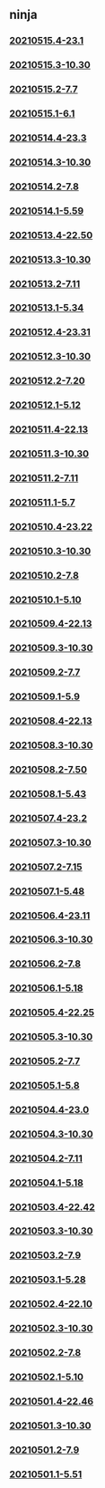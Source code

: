 ## ninja

### [20210515.4-23.1](20210515.4-23.1/index.md)
### [20210515.3-10.30](20210515.3-10.30/index.md)
### [20210515.2-7.7](20210515.2-7.7/index.md)
### [20210515.1-6.1](20210515.1-6.1/index.md)
### [20210514.4-23.3](20210514.4-23.3/index.md)
### [20210514.3-10.30](20210514.3-10.30/index.md)
### [20210514.2-7.8](20210514.2-7.8/index.md)
### [20210514.1-5.59](20210514.1-5.59/index.md)
### [20210513.4-22.50](20210513.4-22.50/index.md)
### [20210513.3-10.30](20210513.3-10.30/index.md)
### [20210513.2-7.11](20210513.2-7.11/index.md)
### [20210513.1-5.34](20210513.1-5.34/index.md)
### [20210512.4-23.31](20210512.4-23.31/index.md)
### [20210512.3-10.30](20210512.3-10.30/index.md)
### [20210512.2-7.20](20210512.2-7.20/index.md)
### [20210512.1-5.12](20210512.1-5.12/index.md)
### [20210511.4-22.13](20210511.4-22.13/index.md)
### [20210511.3-10.30](20210511.3-10.30/index.md)
### [20210511.2-7.11](20210511.2-7.11/index.md)
### [20210511.1-5.7](20210511.1-5.7/index.md)
### [20210510.4-23.22](20210510.4-23.22/index.md)
### [20210510.3-10.30](20210510.3-10.30/index.md)
### [20210510.2-7.8](20210510.2-7.8/index.md)
### [20210510.1-5.10](20210510.1-5.10/index.md)
### [20210509.4-22.13](20210509.4-22.13/index.md)
### [20210509.3-10.30](20210509.3-10.30/index.md)
### [20210509.2-7.7](20210509.2-7.7/index.md)
### [20210509.1-5.9](20210509.1-5.9/index.md)
### [20210508.4-22.13](20210508.4-22.13/index.md)
### [20210508.3-10.30](20210508.3-10.30/index.md)
### [20210508.2-7.50](20210508.2-7.50/index.md)
### [20210508.1-5.43](20210508.1-5.43/index.md)
### [20210507.4-23.2](20210507.4-23.2/index.md)
### [20210507.3-10.30](20210507.3-10.30/index.md)
### [20210507.2-7.15](20210507.2-7.15/index.md)
### [20210507.1-5.48](20210507.1-5.48/index.md)
### [20210506.4-23.11](20210506.4-23.11/index.md)
### [20210506.3-10.30](20210506.3-10.30/index.md)
### [20210506.2-7.8](20210506.2-7.8/index.md)
### [20210506.1-5.18](20210506.1-5.18/index.md)
### [20210505.4-22.25](20210505.4-22.25/index.md)
### [20210505.3-10.30](20210505.3-10.30/index.md)
### [20210505.2-7.7](20210505.2-7.7/index.md)
### [20210505.1-5.8](20210505.1-5.8/index.md)
### [20210504.4-23.0](20210504.4-23.0/index.md)
### [20210504.3-10.30](20210504.3-10.30/index.md)
### [20210504.2-7.11](20210504.2-7.11/index.md)
### [20210504.1-5.18](20210504.1-5.18/index.md)
### [20210503.4-22.42](20210503.4-22.42/index.md)
### [20210503.3-10.30](20210503.3-10.30/index.md)
### [20210503.2-7.9](20210503.2-7.9/index.md)
### [20210503.1-5.28](20210503.1-5.28/index.md)
### [20210502.4-22.10](20210502.4-22.10/index.md)
### [20210502.3-10.30](20210502.3-10.30/index.md)
### [20210502.2-7.8](20210502.2-7.8/index.md)
### [20210502.1-5.10](20210502.1-5.10/index.md)
### [20210501.4-22.46](20210501.4-22.46/index.md)
### [20210501.3-10.30](20210501.3-10.30/index.md)
### [20210501.2-7.9](20210501.2-7.9/index.md)
### [20210501.1-5.51](20210501.1-5.51/index.md)

